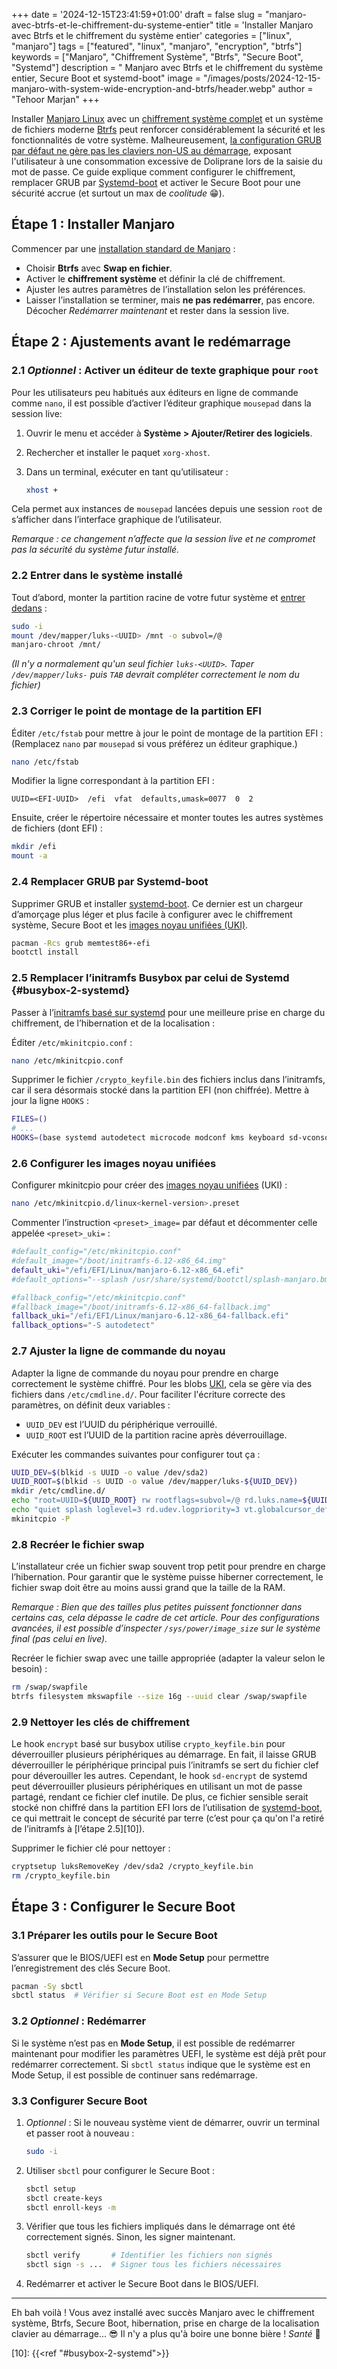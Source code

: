 +++
date = '2024-12-15T23:41:59+01:00'
draft = false
slug = "manjaro-avec-btrfs-et-le-chiffrement-du-systeme-entier"
title = 'Installer Manjaro avec Btrfs et le chiffrement du système entier'
categories = ["linux", "manjaro"]
tags = ["featured", "linux", "manjaro", "encryption", "btrfs"]
keywords = ["Manjaro", "Chiffrement Système", "Btrfs", "Secure Boot", "Systemd"]
description = " Manjaro avec Btrfs et le chiffrement du système entier, Secure Boot et systemd-boot"
image = "/images/posts/2024-12-15-manjaro-with-system-wide-encryption-and-btrfs/header.webp"
author = "Tehoor Marjan"
+++

Installer [Manjaro Linux][5] avec un [chiffrement système complet][8] et un
système de fichiers moderne [Btrfs][7] peut renforcer considérablement la
sécurité et les fonctionnalités de votre système. Malheureusement, [la
configuration GRUB par défaut ne gère pas les claviers non-US au démarrage][9],
exposant l'utilisateur à une consommation excessive de Doliprane lors de la
saisie du mot de passe. Ce guide explique comment configurer le chiffrement,
remplacer GRUB par [Systemd-boot][1] et activer le Secure Boot pour une sécurité
accrue (et surtout un max de _coolitude_ 😁).

## Étape 1 : Installer Manjaro

Commencer par une [installation standard de Manjaro][6] :

- Choisir **Btrfs** avec **Swap en fichier**.
- Activer le **chiffrement système** et définir la clé de chiffrement.
- Ajuster les autres paramètres de l’installation selon les préférences.
- Laisser l’installation se terminer, mais **ne pas redémarrer**, pas encore.
  Décocher _Redémarrer maintenant_ et rester dans la session live.

## Étape 2 : Ajustements avant le redémarrage

### 2.1 _Optionnel_ : Activer un éditeur de texte graphique pour `root`

Pour les utilisateurs peu habitués aux éditeurs en ligne de commande comme
`nano`, il est possible d’activer l’éditeur graphique `mousepad` dans la session
live:

1. Ouvrir le menu et accéder à **Système > Ajouter/Retirer des logiciels**.
2. Rechercher et installer le paquet `xorg-xhost`.
3. Dans un terminal, exécuter en tant qu’utilisateur :

   ```bash
   xhost +
   ```

Cela permet aux instances de `mousepad` lancées depuis une session `root` de
s’afficher dans l’interface graphique de l’utilisateur.

_Remarque : ce changement n’affecte que la session live et ne compromet pas la
sécurité du système futur installé._

### 2.2 Entrer dans le système installé

Tout d’abord, monter la partition racine de votre futur système et [entrer
dedans][4] :

```bash
sudo -i
mount /dev/mapper/luks-<UUID> /mnt -o subvol=/@
manjaro-chroot /mnt/
```

_(Il n'y a normalement qu'un seul fichier `luks-<UUID>`. Taper
`/dev/mapper/luks-` puis `TAB` devrait compléter correctement le nom du
fichier)_

### 2.3 Corriger le point de montage de la partition EFI

Éditer `/etc/fstab` pour mettre à jour le point de montage de la partition EFI :
(Remplacez `nano` par `mousepad` si vous préférez un éditeur graphique.)

```bash
nano /etc/fstab
```

Modifier la ligne correspondant à la partition EFI :

```plaintext
UUID=<EFI-UUID>  /efi  vfat  defaults,umask=0077  0  2
```

Ensuite, créer le répertoire nécessaire et monter toutes les autres systèmes de
fichiers (dont EFI) :

```bash
mkdir /efi
mount -a
```

### 2.4 Remplacer GRUB par Systemd-boot

Supprimer GRUB et installer [systemd-boot][1]. Ce dernier est un chargeur
d’amorçage plus léger et plus facile à configurer avec le chiffrement système,
Secure Boot et les [images noyau unifiées (UKI)][2].

```bash
pacman -Rcs grub memtest86+-efi
bootctl install
```

### 2.5 Remplacer l’initramfs Busybox par celui de Systemd {#busybox-2-systemd}

Passer à l’[initramfs basé sur systemd][3] pour une meilleure prise en charge du
chiffrement, de l’hibernation et de la localisation :

Éditer `/etc/mkinitcpio.conf` :

```bash
nano /etc/mkinitcpio.conf
```

Supprimer le fichier `/crypto_keyfile.bin` des fichiers inclus dans l’initramfs,
car il sera désormais stocké dans la partition EFI (non chiffrée). Mettre à jour
la ligne `HOOKS` :

```bash
FILES=()
# ...
HOOKS=(base systemd autodetect microcode modconf kms keyboard sd-vconsole block plymouth sd-encrypt filesystems)
```

### 2.6 Configurer les images noyau unifiées

Configurer mkinitcpio pour créer des [images noyau unifiées][2] (UKI) :

```bash
nano /etc/mkinitcpio.d/linux<kernel-version>.preset
```

Commenter l’instruction `<preset>_image=` par défaut et décommenter celle
appelée `<preset>_uki=` :

```bash
#default_config="/etc/mkinitcpio.conf"
#default_image="/boot/initramfs-6.12-x86_64.img"
default_uki="/efi/EFI/Linux/manjaro-6.12-x86_64.efi"
#default_options="--splash /usr/share/systemd/bootctl/splash-manjaro.bmp"

#fallback_config="/etc/mkinitcpio.conf"
#fallback_image="/boot/initramfs-6.12-x86_64-fallback.img"
fallback_uki="/efi/EFI/Linux/manjaro-6.12-x86_64-fallback.efi"
fallback_options="-S autodetect"
```

### 2.7 Ajuster la ligne de commande du noyau

Adapter la ligne de commande du noyau pour prendre en charge correctement le
système chiffré. Pour les blobs [UKI][2], cela se gère via des fichiers dans
`/etc/cmdline.d/`. Pour faciliter l'écriture correcte des paramètres, on définit
deux variables :

- `UUID_DEV` est l’UUID du périphérique verrouillé.
- `UUID_ROOT` est l’UUID de la partition racine après déverrouillage.

Exécuter les commandes suivantes pour configurer tout ça :

```bash
UUID_DEV=$(blkid -s UUID -o value /dev/sda2)
UUID_ROOT=$(blkid -s UUID -o value /dev/mapper/luks-${UUID_DEV})
mkdir /etc/cmdline.d/
echo "root=UUID=${UUID_ROOT} rw rootflags=subvol=/@ rd.luks.name=${UUID_DEV}=luks-${UUID_DEV}" > /etc/cmdline.d/00_root.conf
echo "quiet splash loglevel=3 rd.udev.logpriority=3 vt.globalcursor_default=0" > /etc/cmdline.d/10_quiet.conf
mkinitcpio -P
```

### 2.8 Recréer le fichier swap

L’installateur crée un fichier swap souvent trop petit pour prendre en charge
l’hibernation. Pour garantir que le système puisse hiberner correctement, le
fichier swap doit être au moins aussi grand que la taille de la RAM.

_Remarque : Bien que des tailles plus petites puissent fonctionner dans certains
cas, cela dépasse le cadre de cet article. Pour des configurations avancées, il
est possible d’inspecter `/sys/power/image_size` sur le système final (pas celui
en live)._

Recréer le fichier swap avec une taille appropriée (adapter la valeur selon le
besoin) :

```bash
rm /swap/swapfile
btrfs filesystem mkswapfile --size 16g --uuid clear /swap/swapfile
```

### 2.9 Nettoyer les clés de chiffrement

Le hook `encrypt` basé sur busybox utilise `crypto_keyfile.bin` pour
déverrouiller plusieurs périphériques au démarrage. En fait, il laisse GRUB
déverrouiller le périphérique principal puis l’initramfs se sert du fichier clef
pour déverouiller les autres. Cependant, le hook `sd-encrypt` de systemd peut
déverrouiller plusieurs périphériques en utilisant un mot de passe partagé,
rendant ce fichier clef inutile. De plus, ce fichier sensible serait stocké non
chiffré dans la partition EFI lors de l’utilisation de [systemd-boot][1], ce qui
mettrait le concept de sécurité par terre (c’est pour ça qu'on l'a retiré de
l’initramfs à [l’étape 2.5][10]).

Supprimer le fichier clé pour nettoyer :

```bash
cryptsetup luksRemoveKey /dev/sda2 /crypto_keyfile.bin
rm /crypto_keyfile.bin
```

## Étape 3 : Configurer le Secure Boot

### 3.1 Préparer les outils pour le Secure Boot

S’assurer que le BIOS/UEFI est en **Mode Setup** pour permettre l’enregistrement
des clés Secure Boot.

```bash
pacman -Sy sbctl
sbctl status  # Vérifier si Secure Boot est en Mode Setup
```

### 3.2 _Optionnel_ : Redémarrer

Si le système n’est pas en **Mode Setup**, il est possible de redémarrer
maintenant pour modifier les paramètres UEFI, le système est déjà prêt pour
redémarrer correctement. Si `sbctl status` indique que le système est en Mode
Setup, il est possible de continuer sans redémarrage.

### 3.3 Configurer Secure Boot

1. _Optionnel_ : Si le nouveau système vient de démarrer, ouvrir un terminal et
   passer root à nouveau :

   ```bash
   sudo -i
   ```

2. Utiliser `sbctl` pour configurer le Secure Boot :

   ```bash
   sbctl setup
   sbctl create-keys
   sbctl enroll-keys -m
   ```

3. Vérifier que tous les fichiers impliqués dans le démarrage ont été
   correctement signés. Sinon, les signer maintenant.

   ```bash
   sbctl verify       # Identifier les fichiers non signés
   sbctl sign -s ...  # Signer tous les fichiers nécessaires
   ```

4. Redémarrer et activer le Secure Boot dans le BIOS/UEFI.

---

Eh bah voilà ! Vous avez installé avec succès Manjaro avec le chiffrement
système, Btrfs, Secure Boot, hibernation, prise en charge de la localisation
clavier au démarrage... 😎 Il n'y a plus qu'à boire une bonne bière ! _Santé_ 🍻

[1]: https://wiki.archlinux.org/title/Systemd-boot
[2]: https://wiki.archlinux.org/title/Unified_kernel_image
[3]: https://wiki.archlinux.org/title/Mkinitcpio_(Fran%C3%A7ais)#Hooks_communs
[4]: https://wiki.archlinux.org/title/Chroot_(Fran%C3%A7ais)#Avec_arch-chroot
[5]: https://manjaro.org/
[6]: https://manjaro.org/products/download/x86
[7]: https://wiki.manjaro.org/index.php/Btrfs
[8]:
  https://wiki.archlinux.org/title/Dm-crypt/Encrypting_an_entire_system#LUKS_on_a_partition
[9]:
  https://forum.manjaro.org/t/keyboard-layout-for-boot-encryption-password/115990

[10]: {{<ref "#busybox-2-systemd">}}
